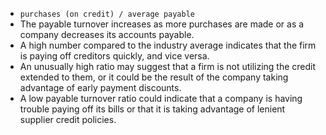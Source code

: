 -  `purchases (on credit) / average payable`
-  The payable turnover increases as more purchases are made or as a company decreases its accounts payable.
-  A high number compared to the industry average indicates that the firm is paying off creditors quickly, and vice versa.
-  An unusually high ratio may suggest that a firm is not utilizing the credit extended to them, or it could be the result of the company taking advantage of early payment discounts. 
- A low payable turnover ratio could indicate that a company is having trouble paying off its bills or that it is taking advantage of lenient supplier credit policies.